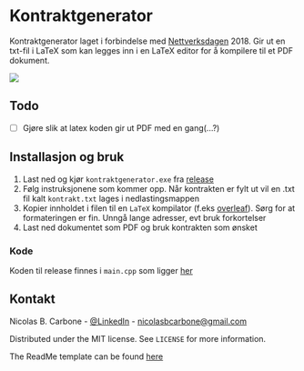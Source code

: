 # Kontraktgenerator
Kontraktgenerator laget i forbindelse med [Nettverksdagen](http://nettverksdagene.no/) 2018. Gir 
ut en txt-fil i LaTeX som kan legges inn i en LaTeX editor for å kompilere til et PDF dokument.

![](https://i0.wp.com/news.bitcoin.com/wp-content/uploads/2018/09/TokenGen-Smart-Contract-Creator-for-the-Token-Economy1.png?ssl=1)

## Todo
-[ ] Gjøre slik at latex koden gir ut PDF med en gang(...?)
## Installasjon og bruk

1. Last ned og kjør `kontraktgenerator.exe` fra [release](https://github.com/nicolabc/Kontraktgenerator/releases) 
2. Følg instruksjonene som kommer opp. Når kontrakten er fylt ut vil 
en .txt fil kalt `kontrakt.txt` lages i nedlastingsmappen
3. Kopier innholdet i filen til en `LaTeX` kompilator (f.eks 
[overleaf](https://www.overleaf.com/project)). Sørg for at formateringen er fin. Unngå lange adresser, evt bruk forkortelser
4. Last ned dokumentet som PDF og bruk kontrakten som ønsket

### Kode

Koden til release finnes i `main.cpp` som ligger [her](https://github.com/nicolabc/Kontraktgenerator/blob/1.0/Code/Kontraktgenerator/main.cpp)
## Kontakt

Nicolas B. Carbone - [@LinkedIn](https://www.linkedin.com/in/nicolas-blystad-carbone-b46378150/) - nicolasbcarbone@gmail.com

Distributed under the MIT license. See ``LICENSE`` for more information.

The ReadMe template can be found [here](https://github.com/dbader/readme-template)
